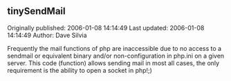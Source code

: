 ## tinySendMail 
Originally published: 2006-01-08 14:14:49 
Last updated: 2006-01-08 14:14:49 
Author: Dave Silvia 
 
Frequently the mail functions of php are inaccessible due to no access to a sendmail or equivalent binary and/or non-configuration in php.ini on a given server.  This code (function) allows sending mail in most all cases, the only requirement is the ability to open a socket in php!;)